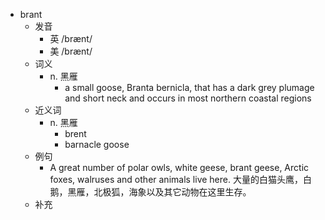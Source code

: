 - brant
  - 发音
    - 英 /brænt/
    - 美 /brænt/
  - 词义
    - n. 黑雁
      - a small goose, Branta bernicla, that has a dark grey plumage and short neck and occurs in most northern coastal regions 
  - 近义词
    - n. 黑雁
      - brent
      - barnacle goose
  - 例句
    - A great number of polar owls, white geese, brant geese, Arctic foxes, walruses and other animals live here. 大量的白猫头鹰，白鹅，黑雁，北极狐，海象以及其它动物在这里生存。
  - 补充